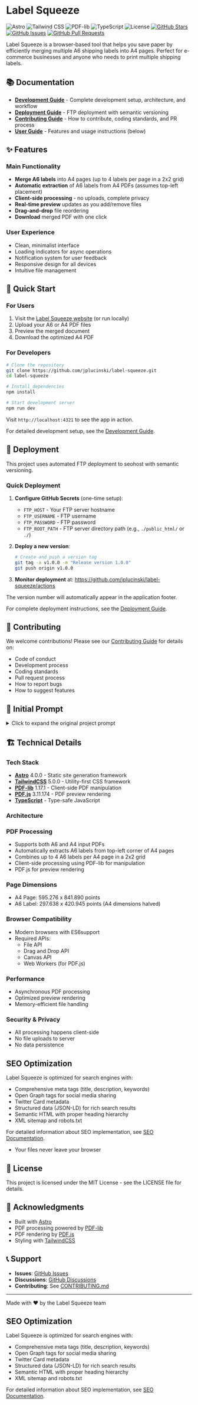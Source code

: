 # Label Squeeze

![Astro](https://img.shields.io/badge/Astro-4.0.0-orange.svg)
![Tailwind CSS](https://img.shields.io/badge/Tailwind%20CSS-5.0.0-blue.svg)
![PDF-lib](https://img.shields.io/badge/PDF--lib-1.17.1-green.svg)
![TypeScript](https://img.shields.io/badge/TypeScript-5.0-blue.svg)
![License](https://img.shields.io/badge/License-MIT-yellow.svg)
[![GitHub Stars](https://img.shields.io/github/stars/jplucinski/label-squeeze.svg)](https://github.com/jplucinski/label-squeeze/stargazers)
[![GitHub Issues](https://img.shields.io/github/issues/jplucinski/label-squeeze.svg)](https://github.com/jplucinski/label-squeeze/issues)
[![GitHub Pull Requests](https://img.shields.io/github/issues-pr/jplucinski/label-squeeze.svg)](https://github.com/jplucinski/label-squeeze/pulls)

Label Squeeze is a browser-based tool that helps you save paper by efficiently merging multiple A6 shipping labels into A4 pages. Perfect for e-commerce businesses and anyone who needs to print multiple shipping labels.

## 📚 Documentation

- **[Development Guide](DEVELOPMENT.md)** - Complete development setup, architecture, and workflow
- **[Deployment Guide](docs/DEPLOYMENT.md)** - FTP deployment with semantic versioning
- **[Contributing Guide](CONTRIBUTING.md)** - How to contribute, coding standards, and PR process
- **[User Guide](#features)** - Features and usage instructions (below)

## ✨ Features

### Main Functionality

- **Merge A6 labels** into A4 pages (up to 4 labels per page in a 2x2 grid)
- **Automatic extraction** of A6 labels from A4 PDFs (assumes top-left placement)
- **Client-side processing** - no uploads, complete privacy
- **Real-time preview** updates as you add/remove files
- **Drag-and-drop** file reordering
- **Download** merged PDF with one click

### User Experience

- Clean, minimalist interface
- Loading indicators for async operations
- Notification system for user feedback
- Responsive design for all devices
- Intuitive file management

## 🚀 Quick Start

### For Users

1. Visit the [Label Squeeze website](#) (or run locally)
2. Upload your A6 or A4 PDF files
3. Preview the merged document
4. Download the optimized A4 PDF

### For Developers

```bash
# Clone the repository
git clone https://github.com/jplucinski/label-squeeze.git
cd label-squeeze

# Install dependencies
npm install

# Start development server
npm run dev
```

Visit `http://localhost:4321` to see the app in action.

For detailed development setup, see the [Development Guide](DEVELOPMENT.md).

## 🚀 Deployment

This project uses automated FTP deployment to seohost with semantic versioning.

### Quick Deployment

1. **Configure GitHub Secrets** (one-time setup):

   - `FTP_HOST` - Your FTP server hostname
   - `FTP_USERNAME` - FTP username
   - `FTP_PASSWORD` - FTP password
   - `FTP_ROOT_PATH` - FTP server directory path (e.g., `./public_html/` or `./`)

2. **Deploy a new version**:

   ```bash
   # Create and push a version tag
   git tag -a v1.0.0 -m "Release version 1.0.0"
   git push origin v1.0.0
   ```

3. **Monitor deployment** at: https://github.com/jplucinski/label-squeeze/actions

The version number will automatically appear in the application footer.

For complete deployment instructions, see the [Deployment Guide](docs/DEPLOYMENT.md).

## 🤝 Contributing

We welcome contributions! Please see our [Contributing Guide](CONTRIBUTING.md) for details on:

- Code of conduct
- Development process
- Coding standards
- Pull request process
- How to report bugs
- How to suggest features

## 📖 Initial Prompt

<details>
<summary>Click to expand the original project prompt</summary>

```
# Label Squeeze

You are a senior front-end developer tasked with creating Label Squeeze, a browser-based app that merges multiple A6 shipping labels into A4 pages to save paper.

## Key Features:

Main feature:
	Merge multiple A6 shipping labels to A4 formated pdf document. If provided label is in A4 format extract A6 label from it, Assume that is placed in top left page section, Ignore rest of the page.

File Handling:
- Upload, remove, and rearrange multiple PDF files.
- Extract and combine A6 labels into A4 pages.
- File list can be rearranged with drag and drop

Preview & Download:
- Show a preview of the merged document with a "Download" button.
- Preview is update automaticaly when use change, add, remove file from the list.
- If there is no file uploaded "Download" button must be disabled.

User Experience:
- Clear file list, loading indicators, smooth feedback, and intuitive interactions.
- User is notified about in-app events with notifications

Design:
- Minimalist UI with a white background, professional typography, and subtle animations.
- Include a logo and a clean layout with good spacing.
- Use responsive design
- Add favicon

Page Structure:
- Header: Logo and hero section.
- Infographic: Steps to use the app (upload, combine, download).
- File Upload
- File list
- Output file preview
- Project details and description

Technical Stack:
- AstroJS: Framework for SSR.
- TailwindCSS: Styling.
- pdf-lib: PDF handling and merging.
- do not use react

Constraints:
- All operations must run client-side.

Deliverable: A functional, SEO-friendly web app with a polished design.
```

</details>

## 🏗️ Technical Details

### Tech Stack

- **[Astro](https://astro.build/)** 4.0.0 - Static site generation framework
- **[TailwindCSS](https://tailwindcss.com/)** 5.0.0 - Utility-first CSS framework
- **[PDF-lib](https://pdf-lib.js.org/)** 1.17.1 - Client-side PDF manipulation
- **[PDF.js](https://mozilla.github.io/pdf.js/)** 3.11.174 - PDF preview rendering
- **[TypeScript](https://www.typescriptlang.org/)** - Type-safe JavaScript

### Architecture

### PDF Processing

- Supports both A6 and A4 input PDFs
- Automatically extracts A6 labels from top-left corner of A4 pages
- Combines up to 4 A6 labels per A4 page in a 2x2 grid
- Client-side processing using PDF-lib for manipulation
- PDF.js for preview rendering

### Page Dimensions

- A4 Page: 595.276 x 841.890 points
- A6 Label: 297.638 x 420.945 points (A4 dimensions halved)

### Browser Compatibility

- Modern browsers with ES6support
- Required APIs:
  - File API
  - Drag and Drop API
  - Canvas API
  - Web Workers (for PDF.js)

### Performance

- Asynchronous PDF processing
- Optimized preview rendering
- Memory-efficient file handling

### Security & Privacy

- All processing happens client-side
- No file uploads to server
- No data persistence

## SEO Optimization

Label Squeeze is optimized for search engines with:

- Comprehensive meta tags (title, description, keywords)
- Open Graph tags for social media sharing
- Twitter Card metadata
- Structured data (JSON-LD) for rich search results
- Semantic HTML with proper heading hierarchy
- XML sitemap and robots.txt

For detailed information about SEO implementation, see [SEO Documentation](docs/SEO.md).

- Your files never leave your browser

## 📄 License

This project is licensed under the MIT License - see the LICENSE file for details.

## 🙏 Acknowledgments

- Built with [Astro](https://astro.build/)
- PDF processing powered by [PDF-lib](https://pdf-lib.js.org/)
- PDF rendering by [PDF.js](https://mozilla.github.io/pdf.js/)
- Styling with [TailwindCSS](https://tailwindcss.com/)

## 📞 Support

- **Issues**: [GitHub Issues](https://github.com/jplucinski/label-squeeze/issues)
- **Discussions**: [GitHub Discussions](https://github.com/jplucinski/label-squeeze/discussions)
- **Contributing**: See [CONTRIBUTING.md](CONTRIBUTING.md)

---

Made with ❤️ by the Label Squeeze team

## SEO Optimization

Label Squeeze is optimized for search engines with:

- Comprehensive meta tags (title, description, keywords)
- Open Graph tags for social media sharing
- Twitter Card metadata
- Structured data (JSON-LD) for rich search results
- Semantic HTML with proper heading hierarchy
- XML sitemap and robots.txt

For detailed information about SEO implementation, see [SEO Documentation](docs/SEO.md).
